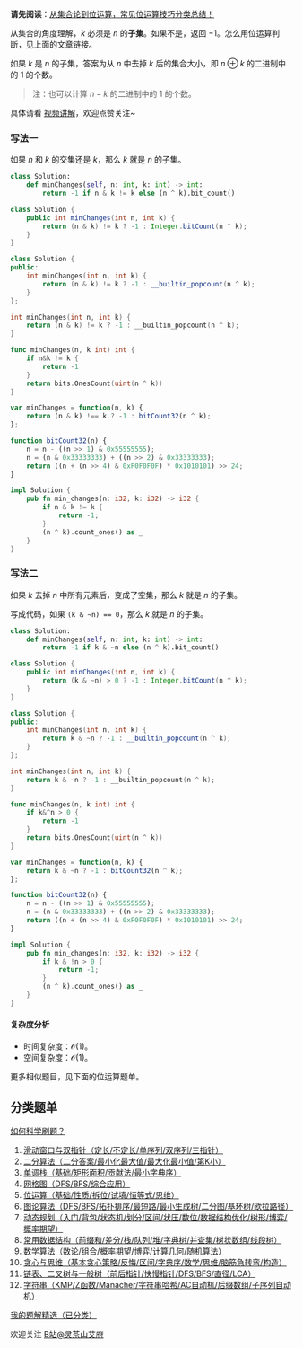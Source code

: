 **请先阅读**：[从集合论到位运算，常见位运算技巧分类总结！](https://leetcode.cn/circle/discuss/CaOJ45/)

从集合的角度理解，$k$ 必须是 $n$ 的**子集**。如果不是，返回 $-1$。怎么用位运算判断，见上面的文章链接。

如果 $k$ 是 $n$ 的子集，答案为从 $n$ 中去掉 $k$ 后的集合大小，即 $n\oplus k$ 的二进制中的 $1$ 的个数。

> 注：也可以计算 $n-k$ 的二进制中的 $1$ 的个数。

具体请看 [视频讲解](https://www.bilibili.com/video/BV16Z421N7P2/)，欢迎点赞关注~

### 写法一

如果 $n$ 和 $k$ 的交集还是 $k$，那么 $k$ 就是 $n$ 的子集。 

```py [sol-Python3]
class Solution:
    def minChanges(self, n: int, k: int) -> int:
        return -1 if n & k != k else (n ^ k).bit_count()
```

```java [sol-Java]
class Solution {
    public int minChanges(int n, int k) {
        return (n & k) != k ? -1 : Integer.bitCount(n ^ k);
    }
}
```

```cpp [sol-C++]
class Solution {
public:
    int minChanges(int n, int k) {
        return (n & k) != k ? -1 : __builtin_popcount(n ^ k);
    }
};
```

```c [sol-C]
int minChanges(int n, int k) {
    return (n & k) != k ? -1 : __builtin_popcount(n ^ k);
}
```

```go [sol-Go]
func minChanges(n, k int) int {
	if n&k != k {
		return -1
	}
	return bits.OnesCount(uint(n ^ k))
}
```

```js [sol-JavaScript]
var minChanges = function(n, k) {
    return (n & k) !== k ? -1 : bitCount32(n ^ k);
};

function bitCount32(n) {
    n = n - ((n >> 1) & 0x55555555);
    n = (n & 0x33333333) + ((n >> 2) & 0x33333333);
    return ((n + (n >> 4) & 0xF0F0F0F) * 0x1010101) >> 24;
}
```

```rust [sol-Rust]
impl Solution {
    pub fn min_changes(n: i32, k: i32) -> i32 {
        if n & k != k {
            return -1;
        }
        (n ^ k).count_ones() as _
    }
}
```

### 写法二

如果 $k$ 去掉 $n$ 中所有元素后，变成了空集，那么 $k$ 就是 $n$ 的子集。

写成代码，如果 `(k & ~n) == 0`，那么 $k$ 就是 $n$ 的子集。

```py [sol-Python3]
class Solution:
    def minChanges(self, n: int, k: int) -> int:
        return -1 if k & ~n else (n ^ k).bit_count()
```

```java [sol-Java]
class Solution {
    public int minChanges(int n, int k) {
        return (k & ~n) > 0 ? -1 : Integer.bitCount(n ^ k);
    }
}
```

```cpp [sol-C++]
class Solution {
public:
    int minChanges(int n, int k) {
        return k & ~n ? -1 : __builtin_popcount(n ^ k);
    }
};
```

```c [sol-C]
int minChanges(int n, int k) {
    return k & ~n ? -1 : __builtin_popcount(n ^ k);
}
```

```go [sol-Go]
func minChanges(n, k int) int {
	if k&^n > 0 {
		return -1
	}
	return bits.OnesCount(uint(n ^ k))
}
```

```js [sol-JavaScript]
var minChanges = function(n, k) {
    return k & ~n ? -1 : bitCount32(n ^ k);
};

function bitCount32(n) {
    n = n - ((n >> 1) & 0x55555555);
    n = (n & 0x33333333) + ((n >> 2) & 0x33333333);
    return ((n + (n >> 4) & 0xF0F0F0F) * 0x1010101) >> 24;
}
```

```rust [sol-Rust]
impl Solution {
    pub fn min_changes(n: i32, k: i32) -> i32 {
        if k & !n > 0 {
            return -1;
        }
        (n ^ k).count_ones() as _
    }
}
```

#### 复杂度分析

- 时间复杂度：$\mathcal{O}(1)$。
- 空间复杂度：$\mathcal{O}(1)$。

更多相似题目，见下面的位运算题单。

## 分类题单

[如何科学刷题？](https://leetcode.cn/circle/discuss/RvFUtj/)

1. [滑动窗口与双指针（定长/不定长/单序列/双序列/三指针）](https://leetcode.cn/circle/discuss/0viNMK/)
2. [二分算法（二分答案/最小化最大值/最大化最小值/第K小）](https://leetcode.cn/circle/discuss/SqopEo/)
3. [单调栈（基础/矩形面积/贡献法/最小字典序）](https://leetcode.cn/circle/discuss/9oZFK9/)
4. [网格图（DFS/BFS/综合应用）](https://leetcode.cn/circle/discuss/YiXPXW/)
5. [位运算（基础/性质/拆位/试填/恒等式/思维）](https://leetcode.cn/circle/discuss/dHn9Vk/)
6. [图论算法（DFS/BFS/拓扑排序/最短路/最小生成树/二分图/基环树/欧拉路径）](https://leetcode.cn/circle/discuss/01LUak/)
7. [动态规划（入门/背包/状态机/划分/区间/状压/数位/数据结构优化/树形/博弈/概率期望）](https://leetcode.cn/circle/discuss/tXLS3i/)
8. [常用数据结构（前缀和/差分/栈/队列/堆/字典树/并查集/树状数组/线段树）](https://leetcode.cn/circle/discuss/mOr1u6/)
9. [数学算法（数论/组合/概率期望/博弈/计算几何/随机算法）](https://leetcode.cn/circle/discuss/IYT3ss/)
10. [贪心与思维（基本贪心策略/反悔/区间/字典序/数学/思维/脑筋急转弯/构造）](https://leetcode.cn/circle/discuss/g6KTKL/)
11. [链表、二叉树与一般树（前后指针/快慢指针/DFS/BFS/直径/LCA）](https://leetcode.cn/circle/discuss/K0n2gO/)
12. [字符串（KMP/Z函数/Manacher/字符串哈希/AC自动机/后缀数组/子序列自动机）](https://leetcode.cn/circle/discuss/SJFwQI/)

[我的题解精选（已分类）](https://github.com/EndlessCheng/codeforces-go/blob/master/leetcode/SOLUTIONS.md)

欢迎关注 [B站@灵茶山艾府](https://space.bilibili.com/206214)
